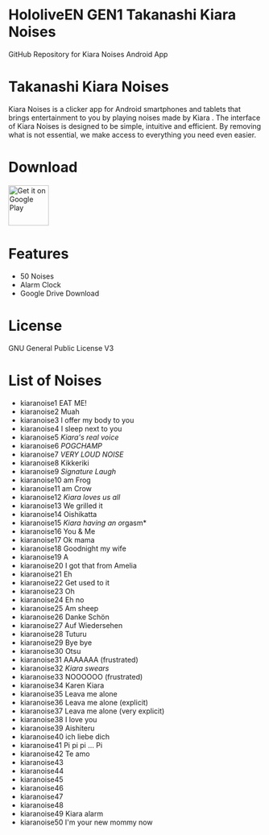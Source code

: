 # HololiveEN GEN1 Takanashi Kiara Noises
 GitHub Repository for Kiara Noises Android App

# Takanashi Kiara Noises
Kiara Noises is a clicker app for Android smartphones and tablets that brings entertainment to you by playing noises made by Kiara .
The interface of Kiara Noises is designed to be simple, intuitive and efficient. By removing what is not essential, we make access to everything you need even easier.

# Download
[<img src="https://play.google.com/intl/en_us/badges/images/generic/en_badge_web_generic.png"
alt="Get it on Google Play"
height="80">](https://play.google.com/store/apps/details?id=com.yuzumin.kiaranoises)

# Features
* 50 Noises
* Alarm Clock
* Google Drive Download

# License
GNU General Public License V3

# List of Noises
* kiaranoise1  EAT ME!
* kiaranoise2  Muah
* kiaranoise3  I offer my body to you
* kiaranoise4  I sleep next to you
* kiaranoise5  *Kiara's real voice*
* kiaranoise6  *POGCHAMP*
* kiaranoise7  *VERY LOUD NOISE*
* kiaranoise8  Kikkeriki
* kiaranoise9  *Signature Laugh*
* kiaranoise10 am Frog
* kiaranoise11 am Crow
* kiaranoise12 *Kiara loves us all*
* kiaranoise13 We grilled it
* kiaranoise14 Oishikatta
* kiaranoise15 *Kiara having an o*rgasm*
* kiaranoise16 You & Me
* kiaranoise17 Ok mama
* kiaranoise18 Goodnight my wife 
* kiaranoise19 A
* kiaranoise20 I got that from Amelia
* kiaranoise21 Eh
* kiaranoise22 Get used to it
* kiaranoise23 Oh
* kiaranoise24 Eh no
* kiaranoise25 Am sheep
* kiaranoise26 Danke Schön
* kiaranoise27 Auf Wiedersehen
* kiaranoise28 Tuturu
* kiaranoise29 Bye bye
* kiaranoise30 Otsu
* kiaranoise31 AAAAAAA (frustrated)
* kiaranoise32 *Kiara swears*
* kiaranoise33 NOOOOOO (frustrated)
* kiaranoise34 Karen Kiara
* kiaranoise35 Leava me alone
* kiaranoise36 Leava me alone (explicit)
* kiaranoise37 Leava me alone (very explicit)
* kiaranoise38 I love you
* kiaranoise39 Aishiteru
* kiaranoise40 ich liebe dich
* kiaranoise41 Pi pi pi ... Pi
* kiaranoise42 Te amo
* kiaranoise43
* kiaranoise44
* kiaranoise45
* kiaranoise46
* kiaranoise47
* kiaranoise48 
* kiaranoise49 Kiara alarm
* kiaranoise50 I'm your new mommy now
